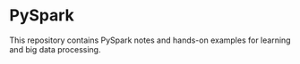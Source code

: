 # PySpark
This repository contains PySpark notes and hands-on examples for learning and big data processing.
